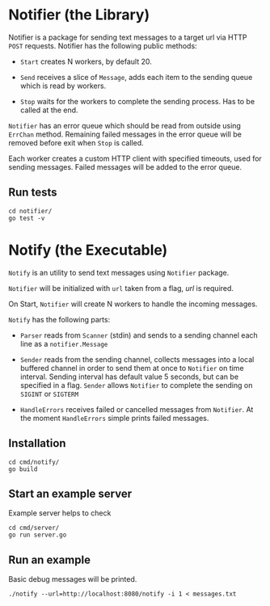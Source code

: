 # Notifier (the Library)

Notifier is a package for sending text messages to a target url via HTTP `POST` requests.
Notifier has the following public methods:

- `Start` creates N workers, by default 20.

- `Send` receives a slice of `Message`, adds each item to the sending queue which is read by workers.

- `Stop` waits for the workers to complete the sending process. Has to be called at the end.

`Notifier` has an error queue which should be read from outside using `ErrChan` method.
Remaining failed messages in the error queue will be removed before exit when `Stop` is called.

Each worker creates a custom HTTP client with specified timeouts, used for sending messages.
Failed messages will be added to the error queue.

## Run tests

```
cd notifier/
go test -v
```

# Notify (the Executable)

`Notify` is an utility to send text messages using `Notifier` package.

`Notifier` will be initialized with `url` taken from a flag, *url* is required.

On Start, `Notifier` will create N workers to handle the incoming messages.

`Notify` has the following parts:

- `Parser` reads from `Scanner` (stdin) and sends to a sending channel each line as a `notifier.Message`

- `Sender` reads from the sending channel, collects messages into a local buffered channel in order to send them at once to `Notifier` on time interval.
   Sending interval has default value 5 seconds, but can be specified in a flag.
   `Sender` allows `Notifier` to complete the sending on `SIGINT` or `SIGTERM`

- `HandleErrors` receives failed or cancelled messages from `Notifier`. 
   At the moment `HandleErrors` simple prints failed messages.


## Installation

```
cd cmd/notify/
go build 
```


## Start an example server
Example server helps to check

```
cd cmd/server/
go run server.go 
```


## Run an example
Basic debug messages will be printed.
```
./notify --url=http://localhost:8080/notify -i 1 < messages.txt 
```